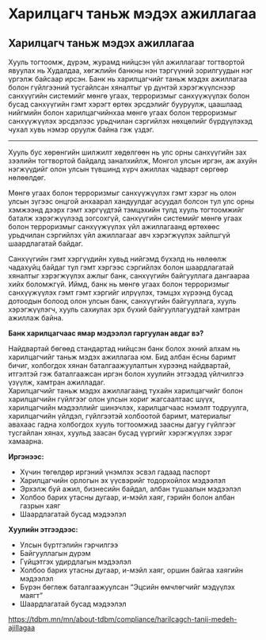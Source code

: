 # Харилцагч таньж мэдэх ажиллагаа


 
## Харилцагч таньж мэдэх ажиллагаа

Хууль тогтоомж, дүрэм, журамд нийцсэн үйл ажиллагааг тогтвортой явуулах нь Худалдаа, хөгжлийн банкны нэн тэргүүний зорилгуудын нэг үргэлж байсаар ирсэн. Банк нь харилцагчийг таньж мэдэх ажиллагаа болон гүйлгээний тусгайлсан хяналтыг үр дүнтэй хэрэгжүүлснээр санхүүгийн системийг мөнгө угаах, терроризмыг санхүүжүүлэх болон бусад санхүүгийн гэмт хэрэгт өртөх эрсдэлийг бууруулж, цаашлаад нийгмийн болон харилцагчийнхаа мөнгө угаах болон терроризмыг санхүүжүүлэх эрсдэлээс урьдчилан сэргийлэх нөхцөлийг бүрдүүлэхэд чухал хувь нэмэр оруулж байна гэж үздэг.

---

Хууль бус хөрөнгийн шилжилт хөдөлгөөн нь улс орны санхүүгийн зах зээлийн тогтвортой байдалд заналхийлж, Монгол улсын иргэн, аж ахуйн нэгжүүдийг олон улсын түвшинд хүрч ажиллах чадварт сөргөөр нөлөөлдөг.

  
Мөнгө угаах болон терроризмыг санхүүжүүлэх гэмт хэрэг нь олон улсын зүгээс онцгой анхаарал хандуулдаг асуудал болсон тул улс орны хэмжээнд дээрх гэмт хэргүүдтэй тэмцэхийн тулд хууль тогтоомжийг баталж хэрэгжүүлээд зогсохгүй, санхүүгийн системийг мөнгө угаах болон терроризмыг санхүүжүүлэх үйл ажиллагаанд өртөхөөс урьдчилан сэргийлэх үйл ажиллагааг авч хэрэгжүүлэх зайлшгүй шаардлагатай байдаг.

  
Санхүүгийн гэмт хэргүүдийн хувьд нийгэмд бүхэлд нь нөлөөлж чадахуйц байдаг тул гэмт хэргээс сэргийлэх болон шаардлагатай хяналтыг хэрэгжүүлэх ажлыг банк, санхүүгийн байгууллага дангаараа хийх боломжгүй. Иймд, банк нь мөнгө угаах болон терроризмыг санхүүжүүлэх гэмт гэмт хэргийг илрүүлэх, тэмцэх хүрээнд бусад дотоодын болоод олон улсын банк, санхүүгийн байгууллага, хууль хэрэгжүүлэгч, хууль сахиулах эрх бүхий байгууллагуудтай хамтран ажиллаж байна.

**Банк харилцагчаас ямар мэдээлэл гаргуулан авдаг вэ?**

Найдвартай бөгөөд стандартад нийцсэн банк болох эхний алхам нь харилцагчийг таньж мэдэх ажиллагаа юм. Бид албан ёсны баримт бичиг, холбогдох хянан баталгаажуулалтын хүрээнд найдвартай, итгэлтэй гэж баталгаажсан иргэн болон хуулийн этгээдэд үйлчилгээ үзүүлж, хамтран ажилладаг.  
Харилцагчийг таньж мэдэх ажиллагаанд тухайн харилцагчийг болон харилцагчийн гүйлгээг олон улсын хориг жагсаалтаас шүүх, харилцагчийн мэдээллийг шинэчлэх, харилцагчаас нэмэлт тодруулга, харилцагчийн үйлдэл, гүйлгээтэй холбоотой баримт, материалыг авахаас гадна холбогдох хууль тогтоомжид заасны дагуу гүйлгээг тусгайлан хянах, хуульд заасан бусад үүргийг хэрэгжүүлэх зэрэг хамаарна.

**Иргэнээс:**

* Хүчин төгөлдөр иргэний үнэмлэх эсвэл гадаад паспорт
* Харилцагчийн орлогын эх үүсвэрийг тодорхойлох мэдээлэл
* Эрхэлж буй ажил, бизнесийн байдал, албан тушаалын мэдээлэл
* Холбоо барих утасны дугаар, и-мэйл хаяг, гэрийн болон албан газрын хаяг
* Шаардлагатай бусад мэдээлэл

**Хуулийн этгээдээс:**

* Улсын бүртгэлийн гэрчилгээ
* Байгууллагын дүрэм
* Гүйцэтгэх удирдлагын мэдээлэл
* Холбоо барих утасны дугаар, и-мэйл хаяг, оршин байгаа хаягийн мэдээлэл
* Бүрэн бөглөж баталгаажуулсан “Эцсийн өмчлөгчийг мэдүүлэх маягт”
* Шаардлагатай бусад мэдээлэл










https://tdbm.mn/mn/about-tdbm/compliance/harilcagch-tanij-medeh-ajillagaa


